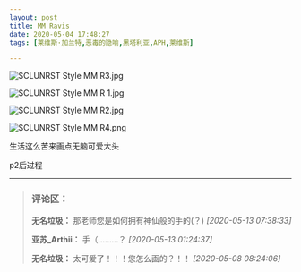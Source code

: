 ```yaml
---
layout: post
title: MM Ravis
date: 2020-05-04 17:48:27
tags: [莱维斯·加兰特,恶毒的隐喻,黑塔利亚,APH,莱维斯]

---
```

![SCLUNRST Style MM R3.jpg](https://i.loli.net/2020/07/16/smuNVz5kMWnPfla.jpg)

![SCLUNRST Style MM R 1.jpg](https://i.loli.net/2020/07/16/tZFyhA83aXgDCBi.jpg)

![SCLUNRST Style MM R2.jpg](https://i.loli.net/2020/07/16/5Ua1yLDMblQoRtE.jpg)

![SCLUNRST Style MM R4.png](https://i.loli.net/2020/07/16/8wciKTNrh32UeF4.png)

生活这么苦来画点无脑可爱大头

p2后过程



---
> ### 评论区：
>**无名垃圾：** 那老师您是如何拥有神仙般的手的(？)  *[2020-05-13 07:38:33]*
>
>**亚苏_Arthii：** 手（………？  *[2020-05-13 01:24:37]*
>
>**无名垃圾：** 太可爱了！！！您怎么画的？！！  *[2020-05-08 08:24:06]*
>
>
